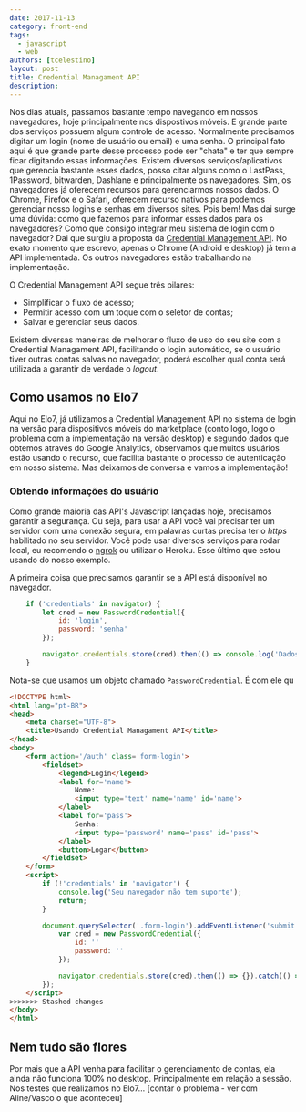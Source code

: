 ```yaml
---
date: 2017-11-13
category: front-end
tags:
  - javascript
  - web
authors: [tcelestino]
layout: post
title: Credential Managament API
description:
---
```


Nos dias atuais, passamos bastante tempo navegando em nossos navegadores, hoje principalmente nos dispostivos móveis. E grande parte dos serviços possuem algum controle de acesso. Normalmente precisamos digitar um login (nome de usuário ou email) e uma senha. O principal fato aqui é que grande parte desse processo pode ser "chata" e ter que sempre ficar digitando essas informações. Existem diversos serviços/aplicativos que gerencia bastante esses dados, posso citar alguns como o LastPass, 1Password, bitwarden, Dashlane e principalmente os navegadores. Sim, os navegadores já oferecem recursos para gerenciarmos nossos dados. O Chrome, Firefox e o Safari, oferecem recurso nativos para podemos gerenciar nosso logins e senhas em diversos sites. Pois bem! Mas dai surge uma dúvida: como que fazemos para informar esses dados para os navegadores? Como que consigo integrar meu sistema de login com o navegador? Dai que surgiu a proposta da [Credential Management API](https://www.w3.org/TR/credential-management-1/). No exato momento que escrevo, apenas o Chrome (Android e desktop) já tem a API implementada. Os outros navegadores estão trabalhando na implementação.

O Credential Management API segue três pilares:

- Simplificar o fluxo de acesso;
- Permitir acesso com um toque com o seletor de contas;
- Salvar e gerenciar seus dados.

Existem diversas maneiras de melhorar o fluxo de uso do seu site com a Credential Managament API, facilitando o login automático, se o usuário tiver outras contas salvas no navegador, poderá escolher qual conta será utilizada a garantir de verdade o *logout*.

## Como usamos no Elo7

Aqui no Elo7, já utilizamos a Credential Management API no sistema de login na versão para dispositivos móveis do marketplace (conto logo, logo o problema com a implementação na versão desktop) e segundo dados que obtemos através do Google Analytics, observamos que muitos usuários estão usando o recurso, que facilita bastante o processo de autenticação em nosso sistema. Mas deixamos de conversa e vamos a implementação!

### Obtendo informações do usuário

Como grande maioria das API's Javascript lançadas hoje, precisamos garantir a segurança. Ou seja, para usar a API você vai precisar ter um servidor com uma conexão segura, em palavras curtas precisa ter o *https* habilitado no seu servidor. Você pode usar diversos serviços para rodar local, eu recomendo o [ngrok](https://ngrok.com/) ou utilizar o Heroku. Esse último que estou usando do nosso exemplo.

A primeira coisa que precisamos garantir se a API está disponível no navegador.

```javascript
	if ('credentials' in navigator) {
		let cred = new PasswordCredential({
			id: 'login',
			password: 'senha'
		});

		navigator.credentials.store(cred).then(() => console.log('Dados salvos')).catch(() => console.log('Não possível salvar os dados'););
	}
```

Nota-se que usamos um objeto chamado `PasswordCredential`. É com ele qu

```html
<!DOCTYPE html>
<html lang="pt-BR">
<head>
	<meta charset="UTF-8">
	<title>Usando Credential Managament API</title>
</head>
<body>
	<form action='/auth' class='form-login'>
		<fieldset>
			<legend>Login</legend>
			<label for='name'>
				Nome:
				<input type='text' name='name' id='name'>
			</label>
			<label for='pass'>
				Senha:
				<input type='password' name='pass' id='pass'>
			</label>
			<button>Logar</button>
		</fieldset>
	</form>
	<script>
		if (!'credentials' in 'navigator') {
			console.log('Seu navegador não tem suporte');
			return;
		}

		document.querySelector('.form-login').addEventListener('submit', () => {
			var cred = new PasswordCredential({
				id: ''
				password: ''
			});

			navigator.credentials.store(cred).then(() => {}).catch(() => {});
		});
	</script>
>>>>>>> Stashed changes
</body>
</html>
```

## Nem tudo são flores

Por mais que a API venha para facilitar o gerenciamento de contas, ela ainda não funciona 100% no desktop. Principalmente em relação a sessão. Nos testes que realizamos no Elo7... [contar o problema - ver com Aline/Vasco o que aconteceu]
